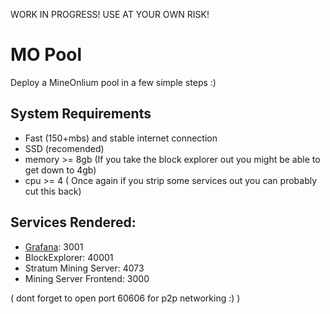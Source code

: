 WORK IN PROGRESS!
USE AT YOUR OWN RISK!

# MO Pool

Deploy a MineOnlium pool in a few simple steps :) 

## System Requirements
* Fast (150+mbs) and stable internet connection 
* SSD (recomended)
* memory >= 8gb  (If you take the block explorer out you might be able to get down to 4gb)
* cpu >= 4 ( Once again if you strip some services out you can probably cut this back)


## Services Rendered:
* [Grafana](https://grafana.com/): 3001
* BlockExplorer: 40001
* Stratum Mining Server: 4073
* Mining Server Frontend: 3000


( dont forget to open port 60606 for p2p networking :) ) 
